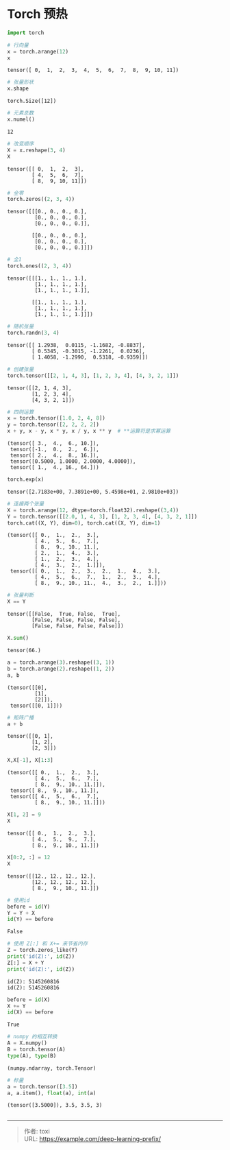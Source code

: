 # Torch 预热


```python
import torch

```


```python
# 行向量
x = torch.arange(12)
x
```




    tensor([ 0,  1,  2,  3,  4,  5,  6,  7,  8,  9, 10, 11])




```python
# 张量形状
x.shape

```




    torch.Size([12])




```python
# 元素总数
x.numel()

```




    12




```python
# 改变顺序
X = x.reshape(3, 4)
X
```




    tensor([[ 0,  1,  2,  3],
            [ 4,  5,  6,  7],
            [ 8,  9, 10, 11]])




```python
# 全零
torch.zeros((2, 3, 4))

```




    tensor([[[0., 0., 0., 0.],
             [0., 0., 0., 0.],
             [0., 0., 0., 0.]],
    
            [[0., 0., 0., 0.],
             [0., 0., 0., 0.],
             [0., 0., 0., 0.]]])




```python
# 全1
torch.ones((2, 3, 4))
```




    tensor([[[1., 1., 1., 1.],
             [1., 1., 1., 1.],
             [1., 1., 1., 1.]],
    
            [[1., 1., 1., 1.],
             [1., 1., 1., 1.],
             [1., 1., 1., 1.]]])




```python
# 随机张量
torch.randn(3, 4)
```




    tensor([[ 1.2938,  0.0115, -1.1682, -0.8837],
            [ 0.5345, -0.3015, -1.2261,  0.0236],
            [ 1.4058, -1.2990,  0.5318, -0.9359]])




```python
# 创建张量
torch.tensor([[2, 1, 4, 3], [1, 2, 3, 4], [4, 3, 2, 1]])

```




    tensor([[2, 1, 4, 3],
            [1, 2, 3, 4],
            [4, 3, 2, 1]])




```python
# 四则运算
x = torch.tensor([1.0, 2, 4, 8])
y = torch.tensor([2, 2, 2, 2])
x + y, x - y, x * y, x / y, x ** y  # **运算符是求幂运算
```




    (tensor([ 3.,  4.,  6., 10.]),
     tensor([-1.,  0.,  2.,  6.]),
     tensor([ 2.,  4.,  8., 16.]),
     tensor([0.5000, 1.0000, 2.0000, 4.0000]),
     tensor([ 1.,  4., 16., 64.]))




```python
torch.exp(x)

```




    tensor([2.7183e+00, 7.3891e+00, 5.4598e+01, 2.9810e+03])




```python
# 连接两个张量
X = torch.arange(12, dtype=torch.float32).reshape((3,4))
Y = torch.tensor([[2.0, 1, 4, 3], [1, 2, 3, 4], [4, 3, 2, 1]])
torch.cat((X, Y), dim=0), torch.cat((X, Y), dim=1)
```




    (tensor([[ 0.,  1.,  2.,  3.],
             [ 4.,  5.,  6.,  7.],
             [ 8.,  9., 10., 11.],
             [ 2.,  1.,  4.,  3.],
             [ 1.,  2.,  3.,  4.],
             [ 4.,  3.,  2.,  1.]]),
     tensor([[ 0.,  1.,  2.,  3.,  2.,  1.,  4.,  3.],
             [ 4.,  5.,  6.,  7.,  1.,  2.,  3.,  4.],
             [ 8.,  9., 10., 11.,  4.,  3.,  2.,  1.]]))




```python
# 张量判断
X == Y
```




    tensor([[False,  True, False,  True],
            [False, False, False, False],
            [False, False, False, False]])




```python
X.sum()

```




    tensor(66.)




```python
a = torch.arange(3).reshape((3, 1))
b = torch.arange(2).reshape((1, 2))
a, b
```




    (tensor([[0],
             [1],
             [2]]),
     tensor([[0, 1]]))




```python
# 矩阵广播
a + b
```




    tensor([[0, 1],
            [1, 2],
            [2, 3]])




```python
X,X[-1], X[1:3]

```




    (tensor([[ 0.,  1.,  2.,  3.],
             [ 4.,  5.,  6.,  7.],
             [ 8.,  9., 10., 11.]]),
     tensor([ 8.,  9., 10., 11.]),
     tensor([[ 4.,  5.,  6.,  7.],
             [ 8.,  9., 10., 11.]]))




```python
X[1, 2] = 9
X
```




    tensor([[ 0.,  1.,  2.,  3.],
            [ 4.,  5.,  9.,  7.],
            [ 8.,  9., 10., 11.]])




```python
X[0:2, :] = 12
X
```




    tensor([[12., 12., 12., 12.],
            [12., 12., 12., 12.],
            [ 8.,  9., 10., 11.]])




```python
# 使用id 
before = id(Y)
Y = Y + X
id(Y) == before
```




    False




```python
# 使用 Z[:] 和 X+= 来节省内存
Z = torch.zeros_like(Y)
print('id(Z):', id(Z))
Z[:] = X + Y
print('id(Z):', id(Z))
```

    id(Z): 5145260816
    id(Z): 5145260816



```python
before = id(X)
X += Y
id(X) == before
```




    True




```python
# numpy 的相互转换
A = X.numpy()
B = torch.tensor(A)
type(A), type(B)
```




    (numpy.ndarray, torch.Tensor)




```python
# 标量
a = torch.tensor([3.5])
a, a.item(), float(a), int(a)
```




    (tensor([3.5000]), 3.5, 3.5, 3)




```python

```


---

> 作者: toxi  
> URL: https://example.com/deep-learning-prefix/  

